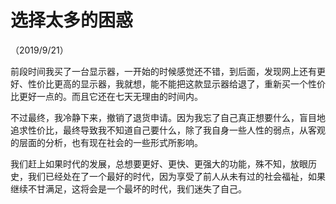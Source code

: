 # 选择太多的困惑

（2019/9/21）

前段时间我买了一台显示器，一开始的时候感觉还不错，到后面，发现网上还有更好、性价比更高的显示器，我就想，能不能把这款显示器给退了，重新买一个性价比更好一点的。而且它还在七天无理由的时间内。

不过最终，我冷静下来，撤销了退货申请。因为我忘了自己真正想要什么，盲目地追求性价比，最终导致我不知道自己要什么，除了我自身一些人性的弱点，从客观的层面的分析，也有现在社会的一些形式所影响。

我们赶上如果时代的发展，总想要更好、更快、更强大的功能，殊不知，放眼历史，我们已经处在了一个最好的时代，因为享受了前人从未有过的社会福祉，如果继续不甘满足，这将会是一个最坏的时代，我们迷失了自己。